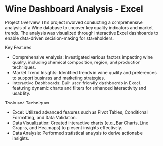 # Wine Dashboard Analysis - Excel

 Project Overview
This project involved conducting a comprehensive analysis of a Wine database to uncover key quality indicators and market trends. The analysis was visualized through interactive Excel dashboards to enable data-driven decision-making for stakeholders.

 Key Features
- Comprehensive Analysis: Investigated various factors impacting wine quality, including chemical composition, region, and production techniques.
- Market Trend Insights: Identified trends in wine quality and preferences to support business and marketing strategies.
- Interactive Dashboards: Built user-friendly dashboards in Excel, featuring dynamic charts and filters for enhanced interactivity and usability.

 Tools and Techniques
- Excel: Utilized advanced features such as Pivot Tables, Conditional Formatting, and Data Validation.
- Data Visualization: Created interactive charts (e.g., Bar Charts, Line Graphs, and Heatmaps) to present insights effectively.
- Data Analysis: Performed statistical analysis to derive actionable insights.

 
